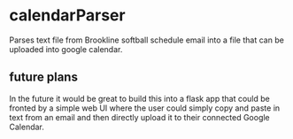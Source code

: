 # calendarParser
Parses text file from Brookline softball schedule email into a file that can be uploaded into google calendar.


## future plans
In the future it would be great to build this into a flask app that could be fronted by a simple web UI where the user could simply copy and paste in text from an email and then directly upload it to their connected Google Calendar.
